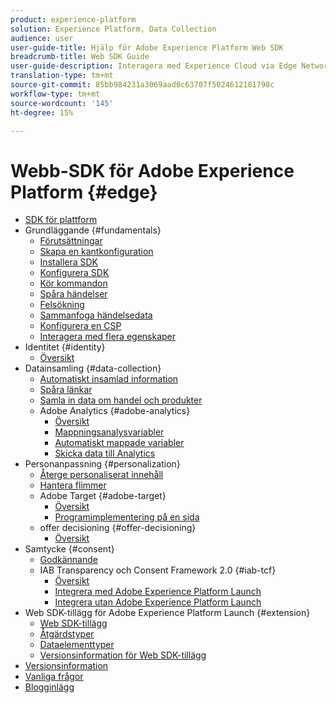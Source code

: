 ```yaml
---
product: experience-platform
solution: Experience Platform, Data Collection
audience: user
user-guide-title: Hjälp för Adobe Experience Platform Web SDK
breadcrumb-title: Web SDK Guide
user-guide-description: Interagera med Experience Cloud via Edge Network.
translation-type: tm+mt
source-git-commit: 85bb984231a3069aad0c63707f5024612181798c
workflow-type: tm+mt
source-wordcount: '145'
ht-degree: 15%

---
```



# Webb-SDK för Adobe Experience Platform {#edge}

* [SDK för plattform](home.md)
* Grundläggande {#fundamentals}
   * [Förutsättningar](fundamentals/prerequisite.md)
   * [Skapa en kantkonfiguration](fundamentals/edge-configuration.md)
   * [Installera SDK](fundamentals/installing-the-sdk.md)
   * [Konfigurera SDK](fundamentals/configuring-the-sdk.md)
   * [Kör kommandon](fundamentals/executing-commands.md)
   * [Spåra händelser](fundamentals/tracking-events.md)
   * [Felsökning](fundamentals/debugging.md)
   * [Sammanfoga händelsedata](fundamentals/merging-event-data.md)
   * [Konfigurera en CSP](fundamentals/configuring-a-csp.md)
   * [Interagera med flera egenskaper](fundamentals/interacting-with-multiple-properties.md)
* Identitet {#identity}
   * [Översikt](identity/overview.md)
* Datainsamling {#data-collection}
   * [Automatiskt insamlad information](data-collection/automatic-information.md)
   * [Spåra länkar](data-collection/track-links.md)
   * [Samla in data om handel och produkter](data-collection/collect-commerce-data.md)
   * Adobe Analytics {#adobe-analytics}
      * [Översikt](data-collection/adobe-analytics/analytics-overview.md)
      * [Mappningsanalysvariabler](data-collection/adobe-analytics/manually-mapping-variables.md)
      * [Automatiskt mappade variabler](data-collection/adobe-analytics/automatically-mapped-vars.md)
      * [Skicka data till Analytics](data-collection/adobe-analytics/sending-data-to-analytics.md)
* Personanpassning {#personalization}
   * [Återge personaliserat innehåll](personalization/rendering-personalization-content.md)
   * [Hantera flimmer](personalization/manage-flicker.md)
   * Adobe Target {#adobe-target}
      * [Översikt](personalization/adobe-target/target-overview.md)
      * [Programimplementering på en sida](personalization/adobe-target/spa-implementation.md)
   * offer decisioning {#offer-decisioning}
      * [Översikt](personalization/offer-decisioning/offer-decisioning-overview.md)
* Samtycke {#consent}
   * [Godkännande](consent/supporting-consent.md)
   * IAB Transparency och Consent Framework 2.0 {#iab-tcf}
      * [Översikt](consent/iab-tcf/overview.md)
      * [Integrera med Adobe Experience Platform Launch](consent/iab-tcf/with-launch.md)
      * [Integrera utan Adobe Experience Platform Launch](consent/iab-tcf/without-launch.md)
* Web SDK-tillägg för Adobe Experience Platform Launch {#extension}
   * [Web SDK-tillägg](extension/web-sdk-extension.md)
   * [Åtgärdstyper](extension/action-types.md)
   * [Dataelementtyper](extension/data-element-types.md)
   * [Versionsinformation för Web SDK-tillägg](extension/web-sdk-ext-release-notes.md)
* [Versionsinformation](release-notes.md)
* [Vanliga frågor](web-sdk-faq.md)
* [Blogginlägg](blog-posts.md)
